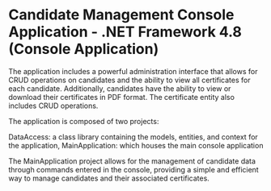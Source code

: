 # Candidate Management Console Application - .NET Framework 4.8 (Console Application)

The application includes a powerful administration interface that allows for CRUD operations on candidates and the ability to view all certificates for each candidate. Additionally, candidates have the ability to view or download their certificates in PDF format. The certificate entity also includes CRUD operations.

The application is composed of two projects:

DataAccess: a class library containing the models, entities, and context for the application,
MainApplication: which houses the main console application

The MainApplication project allows for the management of candidate data through commands entered in the console, providing a simple and efficient way to manage candidates and their associated certificates.
